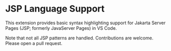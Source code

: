 # JSP Language Support

This extension provides basic syntax highlighting support for Jakarta Server Pages (JSP; formerly JavaServer Pages) in VS Code.

Note that not all JSP patterns are handled. Contributions are welcome. Please open a pull request.
